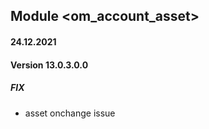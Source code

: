 ## Module <om_account_asset>

#### 24.12.2021
#### Version 13.0.3.0.0
##### FIX
- asset onchange issue

